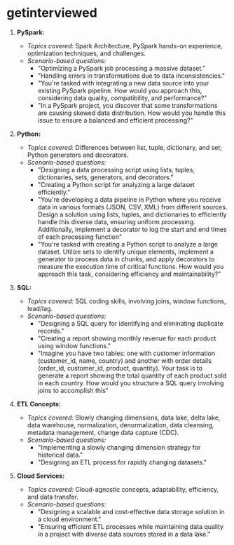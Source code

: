 # getinterviewed

1. **PySpark:**
   - *Topics covered:* Spark Architecture, PySpark hands-on experience, optimization techniques, and challenges.
   - *Scenario-based questions:*
     - "Optimizing a PySpark job processing a massive dataset."
     - "Handling errors in transformations due to data inconsistencies."
     - "You're tasked with integrating a new data source into your existing PySpark pipeline. How would you approach this, considering data quality, compatibility, and performance?"
     - "In a PySpark project, you discover that some transformations are causing skewed data distribution. How would you handle this issue to ensure a balanced and efficient processing?"

2. **Python:**
   - *Topics covered:* Differences between list, tuple, dictionary, and set; Python generators and decorators.
   - *Scenario-based questions:*
     - "Designing a data processing script using lists, tuples, dictionaries, sets, generators, and decorators."
     - "Creating a Python script for analyzing a large dataset efficiently."
     - "You're developing a data pipeline in Python where you receive data in various formats (JSON, CSV, XML) from different sources. Design a solution using lists, tuples, and dictionaries to efficiently handle this diverse data, ensuring uniform processing. Additionally, implement a decorator to log the start and end times of each processing function"
     - "You're tasked with creating a Python script to analyze a large dataset. Utilize sets to identify unique elements, implement a generator to process data in chunks, and apply decorators to measure the execution time of critical functions. How would you approach this task, considering efficiency and maintainability?"

3. **SQL:**
   - *Topics covered:* SQL coding skills, involving joins, window functions, lead/lag.
   - *Scenario-based questions:*
     - "Designing a SQL query for identifying and eliminating duplicate records."
     - "Creating a report showing monthly revenue for each product using window functions."
     - "Imagine you have two tables: one with customer information (customer_id, name, country) and another with order details (order_id, customer_id, product, quantity). Your task is to generate a report showing the total quantity of each product sold in each country. How would you structure a SQL query involving joins to accomplish this"

4. **ETL Concepts:**
   - *Topics covered:* Slowly changing dimensions, data lake, delta lake, data warehouse, normalization, denormalization, data cleansing, metadata management, change data capture (CDC).
   - *Scenario-based questions:*
     - "Implementing a slowly changing dimension strategy for historical data."
     - "Designing an ETL process for rapidly changing datasets."

5. **Cloud Services:**
   - *Topics covered:* Cloud-agnostic concepts, adaptability, efficiency, and data transfer.
   - *Scenario-based questions:*
     - "Designing a scalable and cost-effective data storage solution in a cloud environment."
     - "Ensuring efficient ETL processes while maintaining data quality in a project with diverse data sources stored in a data lake."
